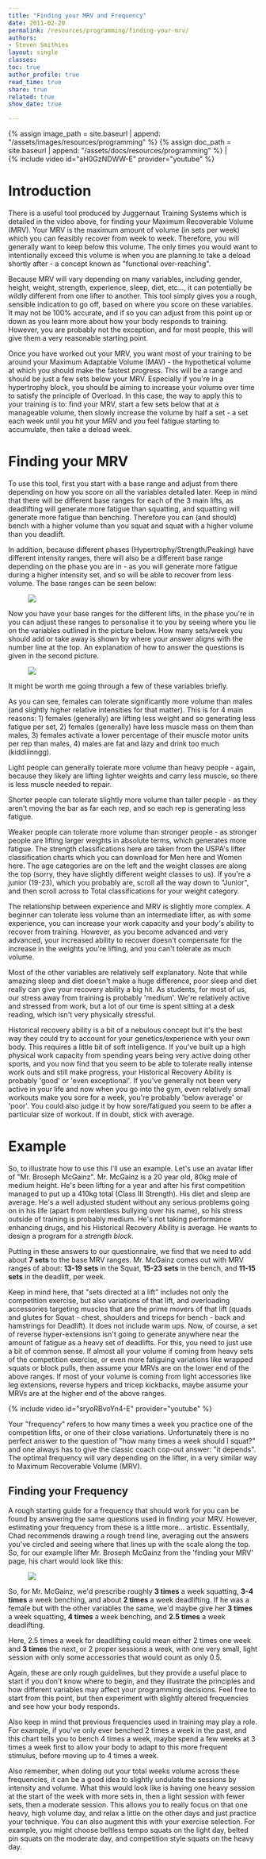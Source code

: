 ```yaml
---
title: "Finding your MRV and Frequency"
date: 2011-02-20
permalink: /resources/programming/finding-your-mrv/
authors:
- Steven Smithies
layout: single
classes:
toc: true
author_profile: true
read_time: true
share: true
related: true
show_date: true

---
```


{% assign image_path = site.baseurl | append: "/assets/images/resources/programming" %}
{% assign doc_path = site.baseurl | append: "/assets/docs/resources/programming" %}
  |  
{% include video id="aH0GzNDWW-E" provider="youtube" %}

# Introduction

There is a useful tool produced by Juggernaut Training Systems which is detailed in the video above, for finding your Maximum Recoverable Volume (MRV). Your MRV is the maximum amount of volume (in sets per week) which you can feasibly recover from week to week. Therefore, you will generally want to keep below this volume. The only times you would want to intentionally exceed this volume is when you are planning to take a deload shortly after - a concept known as "functional over-reaching".

Because MRV will vary depending on many variables, including gender, height, weight, strength, experience, sleep, diet, etc..., it can potentially be wildly different from one lifter to another. This tool simply gives you a rough, sensible indication to go off, based on where you score on these variables. It may not be 100% accurate, and if so you can adjust from this point up or down as you learn more about how your body responds to training. However, you are probably not the exception, and for most people, this will give them a very reasonable starting point.

Once you have worked out your MRV, you want most of your training to be around your Maximum Adaptable Volume (MAV) - the hypothetical volume at which you should make the fastest progress. This will be a range and should be just a few sets below your MRV. Especially if you're in a hypertrophy block, you should be aiming to increase your volume over time to satisfy the principle of Overload. In this case, the way to apply this to your training is to: find your MRV, start a few sets below that at a manageable volume, then slowly increase the volume by half a set - a set each week until you hit your MRV and you feel fatigue starting to accumulate, then take a deload week.

# Finding your MRV

To use this tool, first you start with a base range and adjust from there depending on how you score on all the variables detailed later. Keep in mind that there will be different base ranges for each of the 3 main lifts, as deadlifting will generate more fatigue than squatting, and squatting will generate more fatigue than benching. Therefore you can (and should) bench with a higher volume than you squat and squat with a higher volume than you deadlift.

In addition, because different phases (Hypertrophy/Strength/Peaking) have different intensity ranges, there will also be a different base range depending on the phase you are in - as you will generate more fatigue during a higher intensity set, and so will be able to recover from less volume. The base ranges can be seen below:

<figure>
  <img src="{{image_path}}/mrv1.png">
  <figcaption></figcaption>
</figure>

Now you have your base ranges for the different lifts, in the phase you're in you can adjust these ranges to personalise it to you by seeing where you lie on the variables outlined in the picture below. How many sets/week you should add or take away is shown by where your answer aligns with the number line at the top. An explanation of how to answer the questions is given in the second picture.

<figure>
  <img src="{{image_path}}/mrv2.png">
  <figcaption></figcaption>
</figure>


It might be worth me going through a few of these variables briefly.

As you can see, females can tolerate significantly more volume than males (and slightly higher relative intensities for that matter). This is for 4 main reasons: 1) females (generally) are lifting less weight and so generating less fatigue per set, 2) females (generally) have less muscle mass on them than males, 3) females activate a lower percentage of their muscle motor units per rep than males, 4) males are fat and lazy and drink too much (kiddiiinngg).

Light people can generally tolerate more volume than heavy people - again, because they likely are lifting lighter weights and carry less muscle, so there is less muscle needed to repair.

Shorter people can tolerate slightly more volume than taller people - as they aren't moving the bar as far each rep, and so each rep is generating less fatigue.

Weaker people can tolerate more volume than stronger people - as stronger people are lifting larger weights in absolute terms, which generates more fatigue. The strength classifications here are taken from the USPA's lifter classification charts which you can download for Men here and Women here. The age categories are on the left and the weight classes are along the top (sorry, they have slightly different weight classes to us). If you're a junior (19-23), which you probably are, scroll all the way down to "Junior", and then scroll across to Total classifications for your weight category.

The relationship between experience and MRV is slightly more complex. A beginner can tolerate less volume than an intermediate lifter, as with some experience, you can increase your work capacity and your body's ability to recover from training. However, as you become advanced and very advanced, your increased ability to recover doesn't compensate for the increase in the weights you're lifting, and you can't tolerate as much volume.

Most of the other variables are relatively self explanatory. Note that while amazing sleep and diet doesn't make a huge difference, poor sleep and diet really can give your recovery ability a big hit. As students, for most of us, our stress away from training is probably 'medium'. We're relatively active and stressed from work, but a lot of our time is spent sitting at a desk reading, which isn't very physically stressful.

Historical recovery ability is a bit of a nebulous concept but it's the best way they could try to account for your genetics/experience with your own body. This requires a little bit of soft intelligence. If you've built up a high physical work capacity from spending years being very active doing other sports, and you now find that you seem to be able to tolerate really intense work outs and still make progress, your Historical Recovery Ability is probably 'good' or 'even exceptional'. If you've generally not been very active in your life and now when you go into the gym, even relatively small workouts make you sore for a week, you're probably 'below average' or 'poor'. You could also judge it by how sore/fatigued you seem to be after a particular size of workout. If in doubt, stick with average.

# Example

So, to illustrate how to use this I'll use an example. Let's use an avatar lifter of "Mr. Broseph McGainz". Mr. McGainz is a 20 year old, 80kg male of medium height. He's been lifting for a year and after his first competition managed to put up a 410kg total (Class III Strength). His diet and sleep are average. He's a well adjusted student without any serious problems going on in his life (apart from relentless bullying over his name), so his stress outside of training is probably medium. He's not taking performance enhancing drugs, and his Historical Recovery Ability is average. He wants to design a program for a *strength block*.

Putting in these answers to our questionnaire, we find that we need to add about **7 sets** to the base MRV ranges. Mr. McGainz comes out with MRV ranges of about: **13-19 sets** in the Squat, **15-23 sets** in the bench, and **11-15 sets** in the deadlift, per week.

Keep in mind here, that "sets directed at a lift" includes not only the competition exercise, but also variations of that lift, and overloading accessories targeting muscles that are the prime movers of that lift (quads and glutes for Squat - chest, shoulders and triceps for bench - back and hamstrings for Deadlift). It does not include warm ups. Now, of course, a set of reverse hyper-extensions isn't going to generate anywhere near the amount of fatigue as a heavy set of deadlifts. For this, you need to just use a bit of common sense. If almost all your volume if coming from heavy sets of the competition exercise, or even more fatiguing variations like wrapped squats or block pulls, then assume your MRVs are on the lower end of the above ranges.  If most of your volume is coming from light accessories like leg extensions, reverse hypers and tricep kickbacks, maybe assume your MRVs are at the higher end of the above ranges.

{% include video id="sryoRBvoYn4-E" provider="youtube" %}

Your "frequency" refers to how many times a week you practice one of the competition lifts, or one of their close variations. Unfortunately there is no perfect answer to the question of "how many times a week should I squat?" and one always has to give the classic coach cop-out answer: "it depends". The optimal frequency will vary depending on the lifter, in a very similar way to Maximum Recoverable Volume (MRV).

## Finding your Frequency

A rough starting guide for a frequency that should work for you can be found by answering the same questions used in finding your MRV. However, estimating your frequency from these is a little more... artistic. Essentially, Chad recommends drawing a rough trend line, averaging out the answers you've circled and seeing where that lines up with the scale along the top. So, for our example lifter Mr. Broseph McGainz from the 'finding your MRV' page, his chart would look like this:

<figure>
  <img src="{{image_path}}/mrv3.png">
  <figcaption></figcaption>
</figure>


So, for Mr. McGainz, we'd prescribe roughly **3 times** a week squatting, **3-4 times** a week benching, and about **2 times** a week deadlifting. If he was a female but with the other variables the same, we'd maybe give her **3 times** a week squatting, **4 times** a week benching, and **2.5 times** a week deadlifting.

Here, 2.5 times a week for deadlifting could mean either 2 times one week and **3 times** the next, or 2 proper sessions a week, with one very small, light session with only some accessories that would count as only 0.5.

Again, these are only rough guidelines, but they provide a useful place to start if you don't know where to begin, and they illustrate the principles and how different variables may affect your programming decisions. Feel free to start from this point, but then experiment with slightly altered frequencies and see how your body responds.

Also keep in mind that previous frequencies used in training may play a role. For example, if you've only ever benched 2 times a week in the past, and this chart tells you to bench 4 times a week, maybe spend a few weeks at 3 times a week first to allow your body to adapt to this more frequent stimulus, before moving up to 4 times a week.

Also remember, when doling out your total weeks volume across these frequencies, it can be a good idea to slightly undulate the sessions by intensity and volume. What this would look like is having one heavy session at the start of the week with more sets in, then a light session with fewer sets, then a moderate session. This allows you to really focus on that one heavy, high volume day, and relax a little on the other days and just practice your technique. You can also augment this with your exercise selection. For example, you might choose beltless tempo squats on the light day, belted pin squats on the moderate day, and competition style squats on the heavy day.
